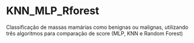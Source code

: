 # KNN_MLP_Rforest
Classificação de massas mamárias como benignas ou malignas, utilizando três algoritmos para comparação de score (MLP, KNN e  Random Forest)
